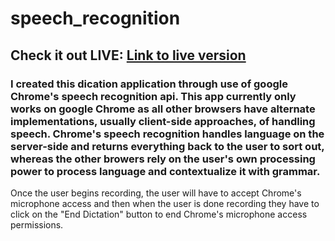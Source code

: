 # speech_recognition

## Check it out LIVE: <a _target='blank' href='https://krbrennan.github.io/speech_recognition/'>Link to live version</a>

### I created this dication application through use of google Chrome's speech recognition api. This app currently only works on google Chrome as all other browsers have alternate implementations, usually client-side approaches, of handling speech. Chrome's speech recognition handles language on the server-side and returns everything back to the user to sort out, whereas the other browers rely on the user's own processing power to process language and contextualize it with grammar.


Once the user begins recording, the user will have to accept Chrome's microphone access and then when the user is done recording they have to click on the "End Dictation" button to end Chrome's microphone access permissions.
